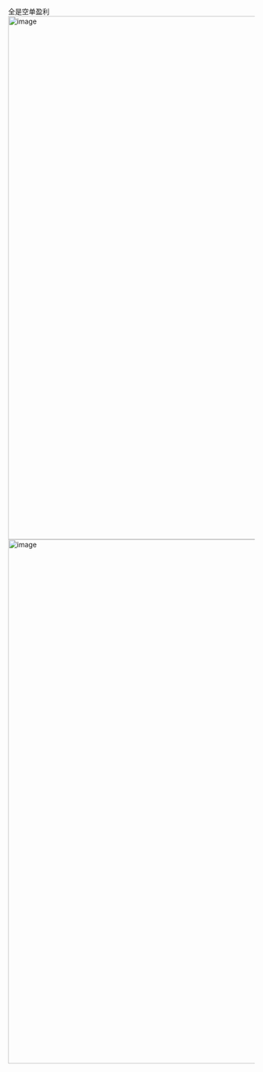 全是空单盈利
<img width="2624" height="1066" alt="image" src="https://github.com/user-attachments/assets/1ff3daee-08c7-434f-906d-34ab37933539" />
<img width="2614" height="1068" alt="image" src="https://github.com/user-attachments/assets/a824e275-19be-4e10-aef2-365e77d4f3b6" />
